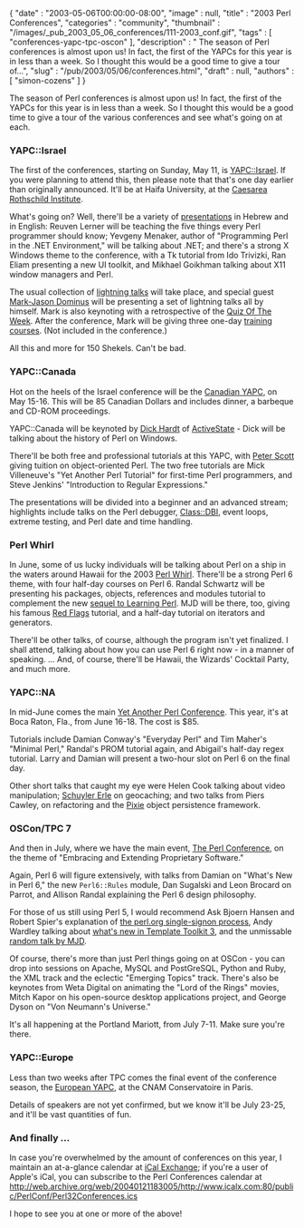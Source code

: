 {
   "date" : "2003-05-06T00:00:00-08:00",
   "image" : null,
   "title" : "2003 Perl Conferences",
   "categories" : "community",
   "thumbnail" : "/images/_pub_2003_05_06_conferences/111-2003_conf.gif",
   "tags" : [
      "conferences-yapc-tpc-oscon"
   ],
   "description" : " The season of Perl conferences is almost upon us! In fact, the first of the YAPCs for this year is in less than a week. So I thought this would be a good time to give a tour of...",
   "slug" : "/pub/2003/05/06/conferences.html",
   "draft" : null,
   "authors" : [
      "simon-cozens"
   ]
}



The season of Perl conferences is almost upon us! In fact, the first of the YAPCs for this year is in less than a week. So I thought this would be a good time to give a tour of the various conferences and see what's going on at each.

### YAPC::Israel

The first of the conferences, starting on Sunday, May 11, is [YAPC::Israel](http://www.perl.org.il/YAPC/2003). If you were planning to attend this, then please note that that's one day earlier than originally announced. It'll be at Haifa University, at the [Caesarea Rothschild Institute](http://www.cri.haifa.ac.il/).

What's going on? Well, there'll be a variety of [presentations](http://www.perl.org.il/YAPC/2003/presentations.html) in Hebrew and in English: Reuven Lerner will be teaching the five things every Perl programmer should know; Yevgeny Menaker, author of "Programming Perl in the .NET Environment," will be talking about .NET; and there's a strong X Windows theme to the conference, with a Tk tutorial from Ido Trivizki, Ran Eliam presenting a new UI toolkit, and Mikhael Goikhman talking about X11 window managers and Perl.

The usual collection of [lightning talks](http://www.perl.org.il/YAPC/2003/schedule.html#light) will take place, and special guest [Mark-Jason Dominus](http://perl.plover.com) will be presenting a set of lightning talks all by himself. Mark is also keynoting with a retrospective of the [Quiz Of The Week](http://perl.plover.com/qotw/). After the conference, Mark will be giving three one-day [training courses](http://www.pti.co.il/mjd.html). (Not included in the conference.)

All this and more for 150 Shekels. Can't be bad.

### YAPC::Canada

Hot on the heels of the Israel conference will be the [Canadian YAPC](http://www.yapc.ca/), on May 15-16. This will be 85 Canadian Dollars and includes dinner, a barbeque and CD-ROM proceedings.

YAPC::Canada will be keynoted by [Dick Hardt](http://www.yapc.ca/keynote.html) of [ActiveState](http://www.activestate.com/) - Dick will be talking about the history of Perl on Windows.

There'll be both free and professional tutorials at this YAPC, with [Peter Scott](http://web.archive.org/web/20080709061131/http://www.psdt.com/news/yapc-canada.html) giving tuition on object-oriented Perl. The two free tutorials are Mick Villeneuve's "Yet Another Perl Tutorial" for first-time Perl programmers, and Steve Jenkins' "Introduction to Regular Expressions."

The presentations will be divided into a beginner and an advanced stream; highlights include talks on the Perl debugger, [Class::DBI](http://www.class-dbi.com/), event loops, extreme testing, and Perl date and time handling.

### Perl Whirl

In June, some of us lucky individuals will be talking about Perl on a ship in the waters around Hawaii for the 2003 [Perl Whirl](http://www.geekcruises.com/home/pw3_home.html). There'll be a strong Perl 6 theme, with four half-day courses on Perl 6. Randal Schwartz will be presenting his packages, objects, references and modules tutorial to complement the new [sequel to Learning Perl](http://www.oreilly.com/catalog/lrnperlorm). MJD will be there, too, giving his famous [Red Flags](http://perl.plover.com/yak/flags/) tutorial, and a half-day tutorial on iterators and generators.

There'll be other talks, of course, although the program isn't yet finalized. I shall attend, talking about how you can use Perl 6 right now - in a manner of speaking. ... And, of course, there'll be Hawaii, the Wizards' Cocktail Party, and much more.

### YAPC::NA

In mid-June comes the main [Yet Another Perl Conference](http://www.yapc.org/America/). This year, it's at Boca Raton, Fla., from June 16-18. The cost is $85.

Tutorials include Damian Conway's "Everyday Perl" and Tim Maher's "Minimal Perl," Randal's PROM tutorial again, and Abigail's half-day regex tutorial. Larry and Damian will present a two-hour slot on Perl 6 on the final day.

Other short talks that caught my eye were Helen Cook talking about video manipulation; [Schuyler Erle](http://www.oreillynet.com/pub/au/129) on geocaching; and two talks from Piers Cawley, on refactoring and the [Pixie](http://www-106.ibm.com/developerworks/linux/library/l-pixie.html) object persistence framework.

### OSCon/TPC 7

And then in July, where we have the main event, [The Perl Conference](http://conferences.oreillynet.com/os2003/perl/), on the theme of "Embracing and Extending Proprietary Software."

Again, Perl 6 will figure extensively, with talks from Damian on "What's New in Perl 6," the new `Perl6::Rules` module, Dan Sugalski and Leon Brocard on Parrot, and Allison Randal explaining the Perl 6 design philosophy.

For those of us still using Perl 5, I would recommend Ask Bjoern Hansen and Robert Spier's explanation of [the perl.org single-signon process](http://conferences.oreillynet.com/cs/os2003/view/e_sess/4252), Andy Wardley talking about [what's new in Template Toolkit 3](http://conferences.oreillynet.com/cs/os2003/view/e_sess/4028), and the unmissable [random talk by MJD](http://conferences.oreillynet.com/cs/os2003/view/e_sess/4191).

Of course, there's more than just Perl things going on at OSCon - you can drop into sessions on Apache, MySQL and PostGreSQL, Python and Ruby, the XML track and the eclectic "Emerging Topics" track. There's also be keynotes from Weta Digital on animating the "Lord of the Rings" movies, Mitch Kapor on his open-source desktop applications project, and George Dyson on "Von Neumann's Universe."

It's all happening at the Portland Mariott, from July 7-11. Make sure you're there.

### YAPC::Europe

Less than two weeks after TPC comes the final event of the conference season, the [European YAPC](http://yapc.mongueurs.net/), at the CNAM Conservatoire in Paris.

Details of speakers are not yet confirmed, but we know it'll be July 23-25, and it'll be vast quantities of fun.

### And finally ...

In case you're overwhelmed by the amount of conferences on this year, I maintain an at-a-glance calendar at [iCal Exchange](http://www.icalx.com/html/PerlConf/year.php?cal=Perl32Conferences); if you're a user of Apple's iCal, you can subscribe to the Perl Conferences calendar at http://web.archive.org/web/20040121183005/http://www.icalx.com:80/public/PerlConf/Perl32Conferences.ics

I hope to see you at one or more of the above!
